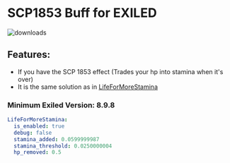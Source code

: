 # SCP1853 Buff for EXILED
![downloads](https://img.shields.io/github/downloads/Vretu-Dev/SCP1853Buff/total)
## Features:
- If you have the SCP 1853 effect (Trades your hp into stamina when it's over)
- It is the same solution as in [LifeForMoreStamina](https://github.com/Vretu-Dev/LifeForMoreStamina)
### Minimum Exiled Version: 8.9.8

```yaml
LifeForMoreStamina:
  is_enabled: true
  debug: false
  stamina_added: 0.0599999987
  stamina_threshold: 0.0250000004
  hp_removed: 0.5
```
